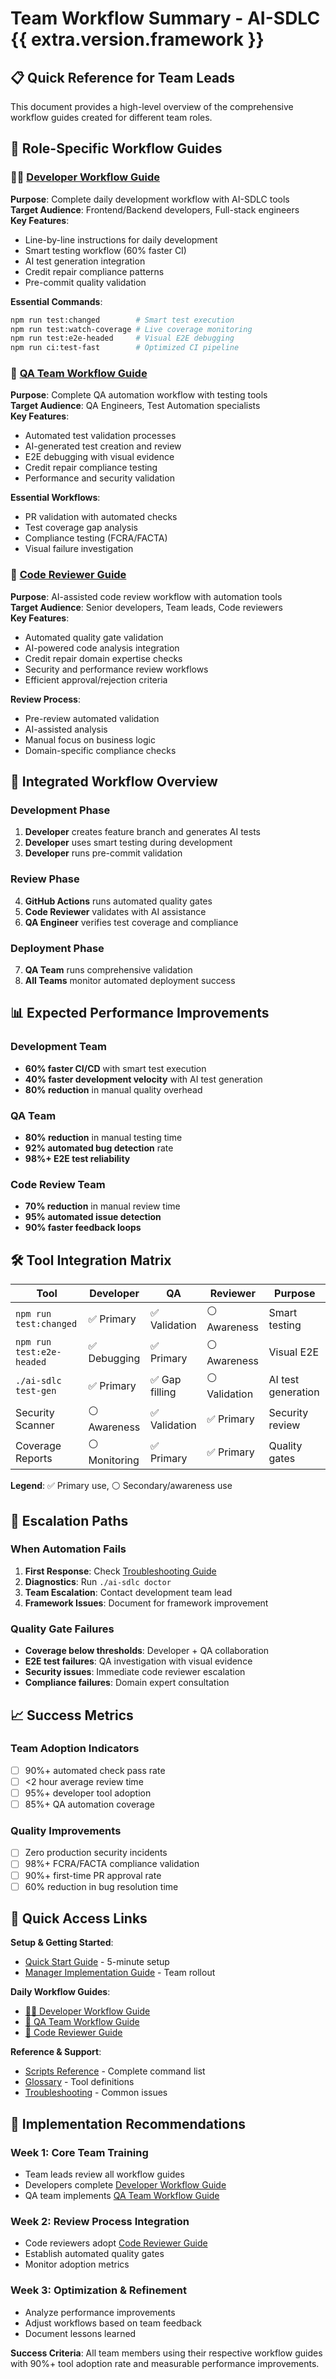 # Team Workflow Summary - AI-SDLC {{ extra.version.framework }}

## 📋 Quick Reference for Team Leads

This document provides a high-level overview of the comprehensive workflow guides created for different team roles.

## 🎯 Role-Specific Workflow Guides

### 👨‍💻 [Developer Workflow Guide](developer-workflow-guide.md)

**Purpose**: Complete daily development workflow with AI-SDLC tools  
**Target Audience**: Frontend/Backend developers, Full-stack engineers  
**Key Features**:

- Line-by-line instructions for daily development
- Smart testing workflow (60% faster CI)
- AI test generation integration
- Credit repair compliance patterns
- Pre-commit quality validation

**Essential Commands**:

```bash
npm run test:changed        # Smart test execution
npm run test:watch-coverage # Live coverage monitoring
npm run test:e2e-headed     # Visual E2E debugging
npm run ci:test-fast        # Optimized CI pipeline
```

### 🧪 [QA Team Workflow Guide](qa-team-workflow-guide.md)

**Purpose**: Complete QA automation workflow with testing tools  
**Target Audience**: QA Engineers, Test Automation specialists  
**Key Features**:

- Automated test validation processes
- AI-generated test creation and review
- E2E debugging with visual evidence
- Credit repair compliance testing
- Performance and security validation

**Essential Workflows**:

- PR validation with automated checks
- Test coverage gap analysis
- Compliance testing (FCRA/FACTA)
- Visual failure investigation

### 👀 [Code Reviewer Guide](code-reviewer-guide.md)

**Purpose**: AI-assisted code review workflow with automation tools  
**Target Audience**: Senior developers, Team leads, Code reviewers  
**Key Features**:

- Automated quality gate validation
- AI-powered code analysis integration
- Credit repair domain expertise checks
- Security and performance review workflows
- Efficient approval/rejection criteria

**Review Process**:

- Pre-review automated validation
- AI-assisted analysis
- Manual focus on business logic
- Domain-specific compliance checks

## 🔄 Integrated Workflow Overview

### Development Phase

1. **Developer** creates feature branch and generates AI tests
2. **Developer** uses smart testing during development
3. **Developer** runs pre-commit validation

### Review Phase

4. **GitHub Actions** runs automated quality gates
5. **Code Reviewer** validates with AI assistance
6. **QA Engineer** verifies test coverage and compliance

### Deployment Phase

7. **QA Team** runs comprehensive validation
8. **All Teams** monitor automated deployment success

## 📊 Expected Performance Improvements

### Development Team

- **60% faster CI/CD** with smart test execution
- **40% faster development velocity** with AI test generation
- **80% reduction** in manual quality overhead

### QA Team

- **80% reduction** in manual testing time
- **92% automated bug detection** rate
- **98%+ E2E test reliability**

### Code Review Team

- **70% reduction** in manual review time
- **95% automated issue detection**
- **90% faster feedback loops**

## 🛠️ Tool Integration Matrix

| Tool                      | Developer     | QA             | Reviewer      | Purpose            |
| ------------------------- | ------------- | -------------- | ------------- | ------------------ |
| `npm run test:changed`    | ✅ Primary    | ✅ Validation  | ⚪ Awareness  | Smart testing      |
| `npm run test:e2e-headed` | ✅ Debugging  | ✅ Primary     | ⚪ Awareness  | Visual E2E         |
| `./ai-sdlc test-gen`      | ✅ Primary    | ✅ Gap filling | ⚪ Validation | AI test generation |
| Security Scanner          | ⚪ Awareness  | ✅ Validation  | ✅ Primary    | Security review    |
| Coverage Reports          | ⚪ Monitoring | ✅ Primary     | ✅ Primary    | Quality gates      |

**Legend**: ✅ Primary use, ⚪ Secondary/awareness use

## 🚨 Escalation Paths

### When Automation Fails

1. **First Response**: Check [Troubleshooting Guide](troubleshooting-simple.md)
2. **Diagnostics**: Run `./ai-sdlc doctor`
3. **Team Escalation**: Contact development team lead
4. **Framework Issues**: Document for framework improvement

### Quality Gate Failures

- **Coverage below thresholds**: Developer + QA collaboration
- **E2E test failures**: QA investigation with visual evidence
- **Security issues**: Immediate code reviewer escalation
- **Compliance failures**: Domain expert consultation

## 📈 Success Metrics

### Team Adoption Indicators

- [ ] 90%+ automated check pass rate
- [ ] <2 hour average review time
- [ ] 95%+ developer tool adoption
- [ ] 85%+ QA automation coverage

### Quality Improvements

- [ ] Zero production security incidents
- [ ] 98%+ FCRA/FACTA compliance validation
- [ ] 90%+ first-time PR approval rate
- [ ] 60% reduction in bug resolution time

## 🔗 Quick Access Links

**Setup & Getting Started**:

- [Quick Start Guide](quick-start-simple.md) - 5-minute setup
- [Manager Implementation Guide](implementation-guide-managers.md) - Team rollout

**Daily Workflow Guides**:

- [👨‍💻 Developer Workflow Guide](developer-workflow-guide.md)
- [🧪 QA Team Workflow Guide](qa-team-workflow-guide.md)
- [👀 Code Reviewer Guide](code-reviewer-guide.md)

**Reference & Support**:

- [Scripts Reference](scripts-reference.md) - Complete command list
- [Glossary](glossary.md) - Tool definitions
- [Troubleshooting](troubleshooting-simple.md) - Common issues

## 🎯 Implementation Recommendations

### Week 1: Core Team Training

- Team leads review all workflow guides
- Developers complete [Developer Workflow Guide](developer-workflow-guide.md)
- QA team implements [QA Team Workflow Guide](qa-team-workflow-guide.md)

### Week 2: Review Process Integration

- Code reviewers adopt [Code Reviewer Guide](code-reviewer-guide.md)
- Establish automated quality gates
- Monitor adoption metrics

### Week 3: Optimization & Refinement

- Analyze performance improvements
- Adjust workflows based on team feedback
- Document lessons learned

**Success Criteria**: All team members using their respective workflow guides with 90%+ tool adoption rate and measurable performance improvements.
